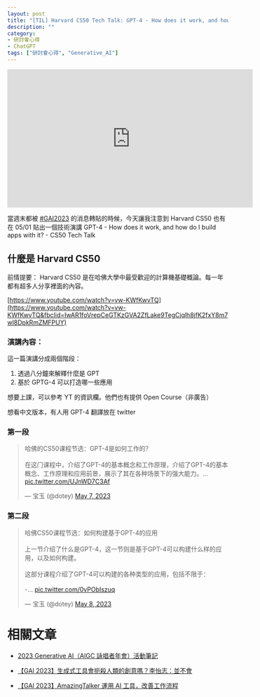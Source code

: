 ```yaml
---
layout: post
title: "[TIL] Harvard CS50 Tech Talk: GPT-4 - How does it work, and how do I build apps with it?"
description: ""
category: 
- 研討會心得
- ChatGPT
tags: ["研討會心得", "Generative_AI"]
---
```


<iframe width="560" height="315" src="https://www.youtube.com/embed/vw-KWfKwvTQ" title="YouTube video player" frameborder="0" allow="accelerometer; autoplay; clipboard-write; encrypted-media; gyroscope; picture-in-picture; web-share" allowfullscreen></iframe>





當週末都被 [#GAI2023](https://www.facebook.com/hashtag/gai2023?__eep__=6&__cft__[0]=AZWAlx9wVVMnnyS04P6s1MGpo7vcdrlnxNkMlJL5vZ8MBZWki125sC8a5q33vrR9gA9ldMc5uTaWUdyhcpWgoPLWZvjRAOTQjXRSjrBXts3UeKxkWpXBgPbldOI5qIBrL2KS7pg9d6MxSduafjxfXi94txtCJJJmOGY0HSeiUKyTUw&__tn__=*NK-R) 的消息轉貼的時候，今天讓我注意到 Harvard CS50 也有在 05/01 貼出一個技術演講 GPT-4 - How does it work, and how do I build apps with it? - CS50 Tech Talk



## 什麼是 Harvard CS50

前情提要： Harvard CS50 是在哈佛大學中最受歡迎的計算機基礎概論。每一年都有超多人分享裡面的內容。

[https://www.youtube.com/watch?v=vw-KWfKwvTQ](https://www.youtube.com/watch?v=vw-KWfKwvTQ&fbclid=IwAR1foVrepCeGTKzGVA2ZfLake9TegCjqlh8jfK2fxY8m7wl8DpkRmZMFPUY)



### 演講內容：

這一篇演講分成兩個階段：

1. 透過八分鐘來解釋什麼是 GPT
2. 基於 GPTG-4 可以打造哪一些應用

想要上課，可以參考 YT 的資訊欄。他們也有提供 Open Course（非廣告）

想看中文版本，有人用 GPT-4 翻譯放在 twitter



### 第一段

<blockquote class="twitter-tweet"><p lang="zh" dir="ltr">哈佛的CS50课程节选：GPT-4是如何工作的？<br><br>在这门课程中，介绍了GPT-4的基本概念和工作原理，介绍了GPT-4的基本概念、工作原理和应用前景，展示了其在各种场景下的强大能力。… <a href="https://t.co/UJnWD7C3Af">pic.twitter.com/UJnWD7C3Af</a></p>&mdash; 宝玉 (@dotey) <a href="https://twitter.com/dotey/status/1655075760682549248?ref_src=twsrc%5Etfw">May 7, 2023</a></blockquote> <script async src="https://platform.twitter.com/widgets.js" charset="utf-8"></script>

### 第二段

<blockquote class="twitter-tweet"><p lang="zh" dir="ltr">哈佛CS50课程节选：如何构建基于GPT-4的应用<br><br>上一节介绍了什么是GPT-4，这一节则是基于GPT-4可以构建什么样的应用，以及如何构建。<br><br>这部分课程介绍了GPT-4可以构建的各种类型的应用，包括不限于：<br><br>-… <a href="https://t.co/0vPObIszuq">pic.twitter.com/0vPObIszuq</a></p>&mdash; 宝玉 (@dotey) <a href="https://twitter.com/dotey/status/1655433179551916032?ref_src=twsrc%5Etfw">May 8, 2023</a></blockquote> <script async src="https://platform.twitter.com/widgets.js" charset="utf-8"></script>



# 相關文章

- [2023 Generative AI（AIGC 詠唱者年會）活動筆記](https://hackmd.io/@ejc/2023gaiconf/https%3A%2F%2Fhackmd.io%2F%40ejc%2F2023gaiconf?mibextid=Zxz2cZ)

- [【GAI 2023】生成式工具會扼殺人類的創意嗎？李怡志：並不會](https://tw.stock.yahoo.com/news/gai-2023-%E7%94%9F%E6%88%90%E5%BC%8F%E5%B7%A5%E5%85%B7%E6%9C%83%E6%89%BC%E6%AE%BA%E4%BA%BA%E9%A1%9E%E7%9A%84%E5%89%B5%E6%84%8F%E5%97%8E-%E6%9D%8E%E6%80%A1%E5%BF%97-%E4%B8%A6%E4%B8%8D%E6%9C%83-103700277.html)

- [【GAI 2023】AmazingTalker 運用 AI 工具，改善工作流程](https://www.businessyee.com/article/1555-AmazingTalker-AI)
